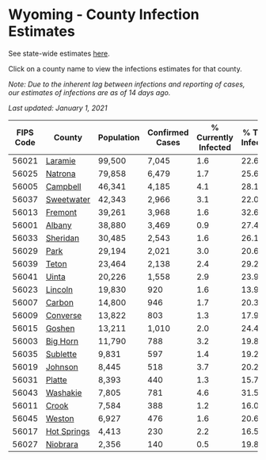 # Wyoming - County Infection Estimates

See state-wide estimates [here](/infections/us-wy).

Click on a county name to view the infections estimates for that county.

*Note: Due to the inherent lag between infections and reporting of cases, our estimates of infections are as of 14 days ago.*

*Last updated: January 1, 2021*

|   FIPS Code |                     County |   Population |   Confirmed Cases |   % Currently Infected |   % Total Infected |
|-------------|----------------------------|--------------|-------------------|------------------------|--------------------|
|       56021 |         [Laramie](laramie) |       99,500 |             7,045 |                    1.6 |               22.6 |
|       56025 |         [Natrona](natrona) |       79,858 |             6,479 |                    1.7 |               25.6 |
|       56005 |       [Campbell](campbell) |       46,341 |             4,185 |                    4.1 |               28.1 |
|       56037 |   [Sweetwater](sweetwater) |       42,343 |             2,966 |                    3.1 |               22.0 |
|       56013 |         [Fremont](fremont) |       39,261 |             3,968 |                    1.6 |               32.6 |
|       56001 |           [Albany](albany) |       38,880 |             3,469 |                    0.9 |               27.4 |
|       56033 |       [Sheridan](sheridan) |       30,485 |             2,543 |                    1.6 |               26.1 |
|       56029 |               [Park](park) |       29,194 |             2,021 |                    3.0 |               20.6 |
|       56039 |             [Teton](teton) |       23,464 |             2,138 |                    2.4 |               29.2 |
|       56041 |             [Uinta](uinta) |       20,226 |             1,558 |                    2.9 |               23.9 |
|       56023 |         [Lincoln](lincoln) |       19,830 |               920 |                    1.6 |               13.9 |
|       56007 |           [Carbon](carbon) |       14,800 |               946 |                    1.7 |               20.3 |
|       56009 |       [Converse](converse) |       13,822 |               803 |                    1.3 |               17.9 |
|       56015 |           [Goshen](goshen) |       13,211 |             1,010 |                    2.0 |               24.4 |
|       56003 |       [Big Horn](big-horn) |       11,790 |               788 |                    3.2 |               19.8 |
|       56035 |       [Sublette](sublette) |        9,831 |               597 |                    1.4 |               19.2 |
|       56019 |         [Johnson](johnson) |        8,445 |               518 |                    3.7 |               20.2 |
|       56031 |           [Platte](platte) |        8,393 |               440 |                    1.3 |               15.7 |
|       56043 |       [Washakie](washakie) |        7,805 |               781 |                    4.6 |               31.5 |
|       56011 |             [Crook](crook) |        7,584 |               388 |                    1.2 |               16.0 |
|       56045 |           [Weston](weston) |        6,927 |               476 |                    1.6 |               20.6 |
|       56017 | [Hot Springs](hot-springs) |        4,413 |               230 |                    2.2 |               16.5 |
|       56027 |       [Niobrara](niobrara) |        2,356 |               140 |                    0.5 |               19.8 |